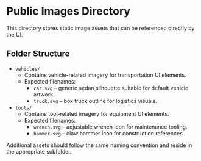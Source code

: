 # Public Images Directory

This directory stores static image assets that can be referenced directly by the UI.

## Folder Structure

- `vehicles/`
  - Contains vehicle-related imagery for transportation UI elements.
  - Expected filenames:
    - `car.svg` – generic sedan silhouette suitable for default vehicle artwork.
    - `truck.svg` – box truck outline for logistics visuals.
- `tools/`
  - Contains tool-related imagery for equipment UI elements.
  - Expected filenames:
    - `wrench.svg` – adjustable wrench icon for maintenance tooling.
    - `hammer.svg` – claw hammer icon for construction references.

Additional assets should follow the same naming convention and reside in the appropriate subfolder.
